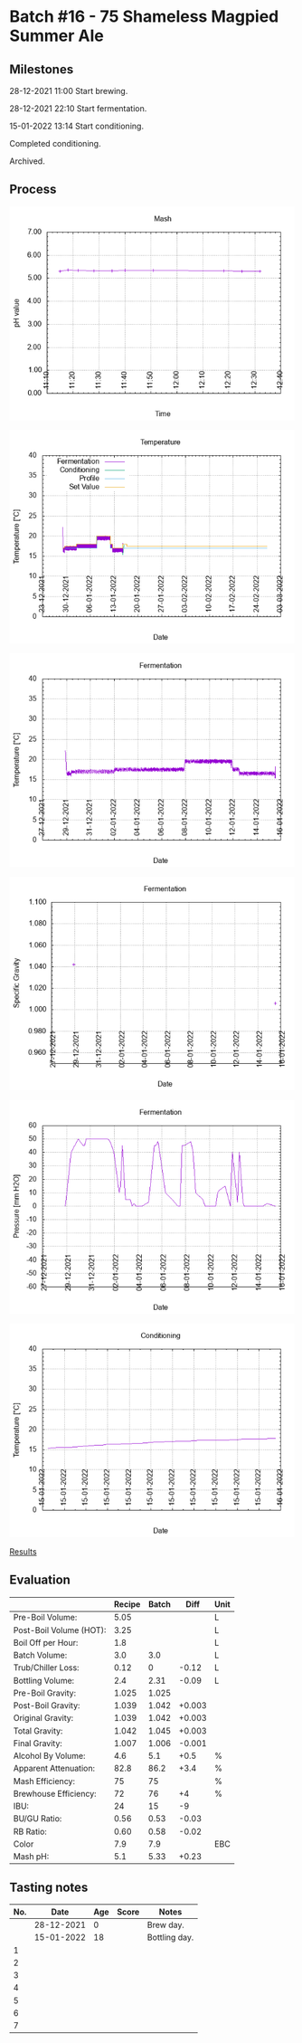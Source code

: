 # Batch #16 - 75 Shameless Magpied Summer Ale 

## Milestones

28-12-2021 11:00 Start brewing.

28-12-2021 22:10 Start fermentation.

15-01-2022 13:14 Start conditioning.

Completed conditioning.

Archived.

## Process

![mash pH](mash_ph.png)

![temperature](temperature.png)

![fermentation](fermentation.png)

![specific gravity](gravity.png)

![pressure](pressure.png)

![conditioning](conditioning.png)

[Results](./Batch_16_75_Shameless_Magpied_Summer_Ale_results.pdf)

## Evaluation

|                         | Recipe | Batch | Diff   | Unit |
|-------------------------|--------|-------|--------|------|
| Pre-Boil Volume:        | 5.05   |       |        | L    |
| Post-Boil Volume (HOT): | 3.25   |       |        | L    |
| Boil Off per Hour:      | 1.8    |       |        | L    |
| Batch Volume:           | 3.0    | 3.0   |        | L    |
| Trub/Chiller Loss:      | 0.12   | 0     | -0.12  | L    |
| Bottling Volume:        | 2.4    | 2.31  | -0.09  | L    |
| Pre-Boil Gravity:       | 1.025  | 1.025 |        |      |
| Post-Boil Gravity:      | 1.039  | 1.042 | +0.003 |      |
| Original Gravity:       | 1.039  | 1.042 | +0.003 |      |
| Total Gravity:          | 1.042  | 1.045 | +0.003 |      |
| Final Gravity:          | 1.007  | 1.006 | -0.001 |      |
| Alcohol By Volume:      | 4.6    | 5.1   | +0.5   | %    |
| Apparent Attenuation:   | 82.8   | 86.2  | +3.4   | %    |
| Mash Efficiency:        | 75     | 75    |        | %    |
| Brewhouse Efficiency:   | 72     | 76    | +4     | %    |
| IBU:                    | 24     | 15    | -9     |      |
| BU/GU Ratio:            | 0.56   | 0.53  | -0.03  |      |
| RB Ratio:               | 0.60   | 0.58  | -0.02  |      |
| Color                   | 7.9    | 7.9   |        | EBC  |
| Mash pH:                | 5.1    | 5.33  | +0.23  |      |

## Tasting notes

| No. | Date       | Age | Score | Notes |
|-----|------------|-----|-------|-------|
|     | 28-12-2021 |   0 |       | Brew day. |
|     | 15-01-2022 |  18 |       | Bottling day. |
|   1 |            |     |       |  |
|   2 |            |     |       |  |
|   3 |            |     |       |  |
|   4 |            |     |       |  |
|   5 |            |     |       |  |
|   6 |            |     |       |  |
|   7 |            |     |       |  |
